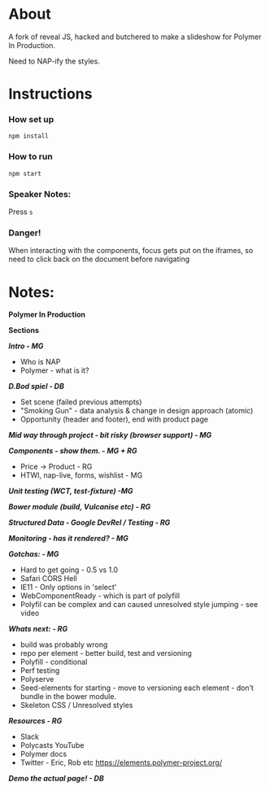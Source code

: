 # About

A fork of reveal JS, hacked and butchered to make a slideshow for Polymer In Production.

Need to NAP-ify the styles. 

# Instructions

### How set up

`npm install`

### How to run

`npm start`

### Speaker Notes:

Press `s`

### Danger!

When interacting with the components, focus gets put on the iframes, so need to click back on the document before navigating

# Notes:

**Polymer In Production**

**Sections**

***Intro - MG***
- Who is NAP
- Polymer - what is it?

***D.Bod spiel - DB***
- Set scene (failed previous attempts)
- "Smoking Gun" - data analysis & change in design approach (atomic)
- Opportunity (header and footer), end with product page

***Mid way through project - bit risky (browser support) - MG***

***Components - show them. - MG + RG***
- Price -> Product - RG
- HTWI, nap-live, forms, wishlist - MG

***Unit testing (WCT, test-fixture) -MG***

***Bower module (build, Vulcanise etc) - RG***

***Structured Data - Google DevRel / Testing - RG***

***Monitoring - has it rendered? - MG***

***Gotchas: - MG***

- Hard to get going - 0.5 vs 1.0
- Safari CORS Hell
- IE11 - Only options in 'select'
- WebComponentReady - which is part of polyfill
- Polyfil can be complex and can caused unresolved style jumping - see video

***Whats next: - RG***
- build was probably wrong
- repo per element - better build, test and versioning
- Polyfill - conditional
- Perf testing
- Polyserve
- Seed-elements for starting - move to versioning each element - don’t bundle in the bower module.
- Skeleton CSS / Unresolved styles


***Resources - RG***

- Slack
- Polycasts YouTube
- Polymer docs
- Twitter - Eric, Rob etc
https://elements.polymer-project.org/

***Demo the actual page! - DB***
